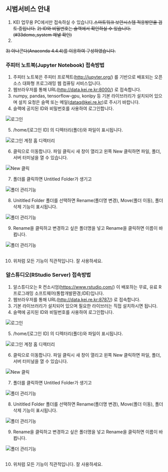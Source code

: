 ## 시범서비스 안내
1) KEI 업무용 PC에서만 접속하실 수 있습니다.~~스마트워크 보안시스템 적용방안을 검토 중입니다.~~
~~2) ID와 비밀번호는 슬랙에서 확인하실 수 있습니다.(#33demo_system 채녈 확인)~~
2) 
~~3) 아나콘다(Anaconda 4.4.4)를 이용하여 구성하였습니다.~~

### 주피터 노트북(Jupyter Notebook) 접속방법
1) 주피터 노트북은 주피터 프로젝트(http://jupyter.org/) 를 기반으로 배포되는 오픈소스 대화형 프로그래밍 웹 컴퓨팅 서비스입니다.
2) 웹브라우저를 통해 URL(http://data.kei.re.kr:8000/) 로 접속합니다.
3) numpy, pandas, tensorflow-gpu, konlpy 등 기본 라이브러리가 설치되어 있으며 설치 요청은 슬랙 또는 메일(dataq@kei.re.kr)로 주시기 바랍니다.
4) 슬랙에 공지된 ID와 비밀번호를 사용하여 로그인합니다.

![로그인](imgs/01_jupyter_login.jpg)

5) /home/[로그인 ID] 의 디렉터리(폴더)와 파일이 표시됩니다.

![로그인 계정 홈 디렉터리](imgs/02_jupyter_home.jpg)

6) 클릭으로 이동합니다. 파일 클릭시 새 창이 열리고 왼쪽 New 클릭하면 파일, 폴더, 서버 터미널을 열 수 있습니다.

![New 클릭](imgs/03_jupyter_new.jpg)

7) 폴더를 클릭하면 Untitled Folder가 생기고

![폴더 관리기능](imgs/04_jupyter_new_folder.jpg)

8) Unititled Folder 폴더를 선택하면 Rename(폴더명 변경), Move(폴더 이동), 폴더 삭제 기능이 표시됩니다.

![폴더 관리기능](imgs/05_jupyter_rename_folder1.jpg)

9) Rename을 클릭하고 변경하고 싶은 폴더명을 넣고 Rename을 클릭하면 이름이 바뀝니다.

![폴더 관리기능](imgs/06_jupyter_rename_folder2.jpg)

##

10) 위처럼 모든 기능이 직관적입니다. 잘 사용하세요.


### 알스튜디오(RStudio Server) 접속방법
1) 알스튜디오는 R 컨소시엄(https://www.rstudio.com/) 이 배포하는 무료, 유료 R 프로그래밍 소프트웨어(통합개발환경;IDE)입니다.
2) 웹브라우저를 통해 URL(http://data.kei.re.kr:8787/) 로 접속합니다.
3) 기본 라이브러리가 설치되어 있으며 필요한 라이브러는 직접 설치하시면 됩니다.
4) 슬랙에 공지된 ID와 비밀번호를 사용하여 로그인합니다.

![로그인](imgs/51_R_login.jpg)

5) /home/[로그인 ID] 의 디렉터리(폴더)와 파일이 표시됩니다.

![로그인 계정 홈 디렉터리](imgs/02_jupyter_home.jpg)

6) 클릭으로 이동합니다. 파일 클릭시 새 창이 열리고 왼쪽 New 클릭하면 파일, 폴더, 서버 터미널을 열 수 있습니다.

![New 클릭](imgs/03_jupyter_new.jpg)

7) 폴더를 클릭하면 Untitled Folder가 생기고

![폴더 관리기능](imgs/04_jupyter_new_folder.jpg)

8) Unititled Folder 폴더를 선택하면 Rename(폴더명 변경), Move(폴더 이동), 폴더 삭제 기능이 표시됩니다.

![폴더 관리기능](imgs/05_jupyter_rename_folder1.jpg)

9) Rename을 클릭하고 변경하고 싶은 폴더명을 넣고 Rename을 클릭하면 이름이 바뀝니다.

![폴더 관리기능](imgs/06_jupyter_rename_folder2.jpg)

##

10) 위처럼 모든 기능이 직관적입니다. 잘 사용하세요.
